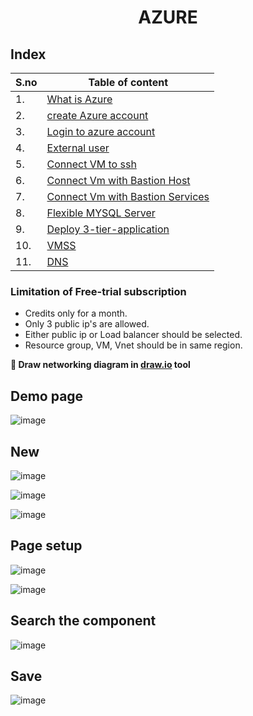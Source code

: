<div align="center"><h1> AZURE</h1></div>

## Index

| S.no   | Table of content   |
|------------|------------|
| 1. | [What is Azure](https://github.com/Sruthi-22012002/DevOps-Azure/blob/main/Azure/azure%20basics.md) |
| 2. | [create Azure account](https://github.com/Sruthi-22012002/DevOps-Azure/blob/main/Azure/azure%20basics.md) |
| 3. | [Login to azure account](https://github.com/Sruthi-22012002/DevOps-Azure/blob/main/Azure/azure%20basics.md) |
| 4. | [External user](https://github.com/Sruthi-22012002/DevOps-Azure/blob/main/Azure/azure%20basics.md) |
| 5. |  [Connect VM to ssh](https://github.com/Sruthi-22012002/DevOps-Azure/blob/main/Azure/connect%20VM%20to%20ssh.md) |
| 6. |  [Connect Vm with Bastion Host](https://github.com/Sruthi-22012002/DevOps-Azure/blob/main/Azure/connect%20vm%20with%20bastion.md) |
| 7. |  [Connect Vm with Bastion Services](https://github.com/Sruthi-22012002/DevOps-Azure/blob/main/Azure/connect%20vm%20with%20bastion%20service.md) |
| 8. | [Flexible MYSQL Server](https://github.com/Sruthi-22012002/DevOps-Azure/blob/main/Azure/flexible-mysql-server.md)|
| 9. | [Deploy 3-tier-application](https://github.com/Sruthi-22012002/DevOps-Azure/blob/main/Azure/deploy-3-tier-application.md)
| 10. | [VMSS](https://github.com/Sruthi-22012002/DevOps-Azure/blob/main/Azure/vmss.md)
| 11. | [DNS](https://github.com/Sruthi-22012002/DevOps-Azure/blob/main/Azure/DNS.md)



### Limitation of Free-trial subscription
* Credits only for a month.
* Only 3 public ip's are allowed.
* Either public ip or Load balancer should be selected.
* Resource group, VM, Vnet should be in same region.

<b>📌  Draw networking diagram in [draw.io](https://app.diagrams.net) tool</b>
<h2>Demo page</h2>

![image](https://github.com/user-attachments/assets/ca10bb77-1785-4c0c-9d03-6b488cb0ec21)

## New
![image](https://github.com/user-attachments/assets/41201d88-3852-4cdf-9a76-8bae88356b5a)

![image](https://github.com/user-attachments/assets/38eedb19-9b27-41d4-8e3f-b5bf551c1514)

![image](https://github.com/user-attachments/assets/dbf7baf6-c682-452c-928c-bd9002e4c806)

## Page setup
![image](https://github.com/user-attachments/assets/636e362d-b9cc-4ba9-8d81-0cd5ffddc7d1)

![image](https://github.com/user-attachments/assets/f0bfb9cc-a12a-43b7-a775-35c4631f3120)

## Search the component

![image](https://github.com/user-attachments/assets/06cb33fb-c832-401e-946e-da6385d4cda9)

## Save

![image](https://github.com/user-attachments/assets/b428908c-a1ce-4d50-a6d6-06e609201751)






